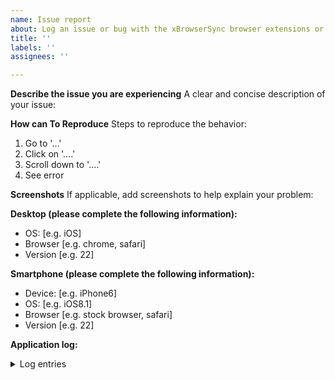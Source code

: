 ```yaml
---
name: Issue report
about: Log an issue or bug with the xBrowserSync browser extensions or mobile app
title: ''
labels: ''
assignees: ''

---
```


<!--
This is the bug tracker for the xBrowserSync browser extensions and mobile app. If you are running an xBrowserSync service and need to report a bug for it, please do so at https://github.com/xbrowsersync/api/issues/.

Alternatively, if you are a user and need to report an issue with a particular xBrowserSync service, please send us a message instead using the contact form at https://www.xbrowsersync.org/contact/.

Before you continue, please check the list of known issues (https://github.com/xbrowsersync/app/wiki/Known-issues) and the FAQs (https://www.xbrowsersync.org/#faqs). Otherwise, to make it possible for us to help you please fill out all of the information below.

Thanks for using xBrowserSync!
-->

**Describe the issue you are experiencing**
A clear and concise description of your issue:

**How can To Reproduce**
Steps to reproduce the behavior:
1. Go to '...'
2. Click on '....'
3. Scroll down to '....'
4. See error

**Screenshots**
If applicable, add screenshots to help explain your problem:

**Desktop (please complete the following information):**
 - OS: [e.g. iOS]
 - Browser [e.g. chrome, safari]
 - Version [e.g. 22]

**Smartphone (please complete the following information):**
 - Device: [e.g. iPhone6]
 - OS: [e.g. iOS8.1]
 - Browser [e.g. stock browser, safari]
 - Version [e.g. 22]

**Application log:**
<details>
<summary>Log entries</summary>

```
Download the Application log from the Settings panel and paste the contents here.
```
</details>
